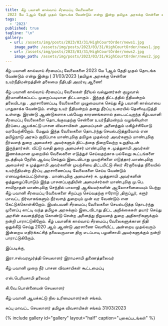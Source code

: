 ```yaml
---
title: கீழ் பவானி கால்வாய் சீரமைப்பு வேலைகளை
 2023 மே 1ஆம் தேதி முதல் தொடங்க வேண்டும் என்று இன்று தமிழக அரசுக்கு சென்னை உயர்நீதிமன்றத்தின் தலைமை நீதிபதி அமர்வு ஆணை!
tags:
  - '2023'
published: true
tagline: "\n"
gallery:
  - url: /assets/img/posts/2023/03/31/HighCourtOrder/news1.jpg
    image_path: /assets/img/posts/2023/03/31/HighCourtOrder/news1.jpg
  - url: /assets/img/posts/2023/03/31/HighCourtOrder/news2.jpg
    image_path: /assets/img/posts/2023/03/31/HighCourtOrder/news2.jpg
---
```


கீழ் பவானி கால்வாய் சீரமைப்பு வேலைகளை
 2023 மே 1ஆம் தேதி முதல் தொடங்க வேண்டும் என்று இன்று
 ( 31/03/2023 )தமிழக அரசுக்கு சென்னை உயர்நீதிமன்றத்தின் தலைமை நீதிபதி அமர்வு ஆணை!

கீழ் பவானி கால்வாய் சீரமைப்பு வேலைகள் நீரியல் வல்லுனர்கள் குழுவால் தீர்மானிக்கப்பட்ட முறைப்படியான திட்டமாகும் .
இந்தத் திட்டத்தில் நீதிமன்றம் தலையிடாது .
அரசாணைப்படி வேலைகளை முழுமையாக செய்து கீழ் பவானி கால்வாயை பாதுகாக்க வேண்டும். என்று உயர் நீதிமன்றம் தனது தீர்ப்பு உரையில் தெளிவுபடுத்தி உள்ளது.
 இரண்டு ஆண்டுகளாக பல்வேறு காரணங்களால் தடைபட்டிருந்த கீழ்பவானி சீரமைப்பு வேலைகளை தொடங்குவதற்கு சென்னை உயர்நீதிமன்றம் வழங்கியுள்ள தீர்ப்பை ஆயக்கட்டு பாசன விவசாயிகள் அமைப்புகள் அனைத்தும் மகிழ்ச்சியோடு வரவேற்கிறோம்.
 மேலும் இந்த வேலைகளை தொடர்ந்து செயல்படுத்துவோம் என தமிழ்நாடு அரசும் குறிப்பாக மாண்புமிகு தமிழக முதல்வர் அவர்களும்
மாண்புமிகு நீர்வளத் துறை அமைச்சர் அவர்களும் திட்டத்தை நிறைவேற்ற உறுதியுடன் இருந்தார்கள்.
 வீட்டு வசதி துறை அமைச்சர்
 மாண்புமிகு சு .முத்துசாமி அவர்கள் இணக்கமான முறையில் வேலைகளை எடுத்துச் செய்வதற்காக பல்வேறு கூட்டங்களை நடத்தியும்
 நேரில் ஆய்வு செய்தும் இடைவிடாது முயற்சிகளை எடுத்தார்.மாண்புமிகு அமைச்சர்
 சு முத்துசாமி அவர்களின் முயற்சியை திட்டமிட்டு சிலர் சீர்குலைத்த நிலையில் உயர்நீதிமன்ற தீர்ப்பு அரசாணைப்படி வேலைகளை செய்ய வேண்டும் எனவழங்கப்பட்டுள்ளது .
மாண்புமிகு அமைச்சர் சு. முத்துசாமி அவர்களின் ஒத்துழைப்போடும் இந்த பாசனப்பகுதியின் அமைச்சர்கள் மாண்புமிகு மு.பெ. சாமிநாதன் மாண்புமிகு செந்தில் பாலாஜி ஆகியவர்களின் ஆலோசனையையும் பெற்று கீழ் பவானி சீரமைப்பு வேலைகளை சிறப்புற செய்வதற்கு ஈரோடு ,திருப்பூர், கரூர் மாவட்ட நிர்வாகங்களும்
 நீர்வளத் துறையும் முன் வர வேண்டும் என கேட்டுக்கொள்கிறோம்.
      இயல்பவனி சீரமைப்பு வேலைகளை செயல்படுத்த தொடர்ந்து முனைப்பு காட்டி வந்த தமிழக அரசுக்கும் இடைவிடாது திட்ட அறிக்கைகள் தயார் செய்து அரசின் கவனத்திற்கு கொண்டு சென்ற அனைத்து நிறுவனத் துறை அதிகாரிகளுக்கும் நன்றி பாராட்டுகிறோம்.
    கீழ் பவானிக் கால்வாய் சீரமைப்பு வேலைகளுக்கான நிதி ஒதுக்கீடு செய்து 2020 ஆம் ஆண்டு அரசாணை வெளியிட்ட அன்றைய முதல்வரும் இன்றைய எதிர்க்கட்சித் தலைவருமான திரு எடப்பாடி பழனிசாமி அவர்களுக்கும் நன்றி பாராட்டுகிறோம்.

இப்படிக்கு,

இரா.ஈஸ்வரமூர்த்தி
செயலாளர்
இராமசாமி
துணைத்தலைவர்

கீழ் பவானி முறை நீர் பாசன விவசாயிகள் கூட்டமைப்பு

எஸ்.பெரியசாமி
தலைவர்

கி.வே.பொன்னையன்
செயலாளர்

கீழ் பவானி ஆயக்கட்டு நில உரிமையாளர்கள் சங்கம்.

சுப்பு
மாவட்ட செயலாளர்
தமிழக விவசாயிகள் சங்கம்
31/03/2023

{% include gallery id="gallery" layout="half" caption="புகைப்படங்கள்" %}
